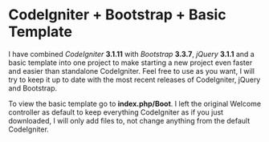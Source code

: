 # CodeIgniter + Bootstrap + Basic Template

I have combined *CodeIgniter* **3.1.11** with *Bootstrap* **3.3.7**, *jQuery* **3.1.1** and a basic template into one project to make starting a new project even faster and easier than standalone CodeIgniter. Feel free to use as you want, I will try to keep it up to date with the most recent releases of CodeIgniter, jQuery and Bootstrap.

To view the basic template go to **index.php/Boot**. I left the original Welcome controller as default to keep everything CodeIgniter as if you just downloaded, I will only add files to, not change anything from the default CodeIgniter.

